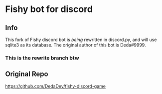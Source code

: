 # Fishy bot for discord #

## Info ##

This fork of Fishy discord bot is _being_ rewritten in discord.py, and will use sqlite3 as its database.
The original author of this bot is Deda#9999.

### This is the rewrite branch btw ###

## Original Repo ##

https://github.com/DedaDev/fishy-discord-game
